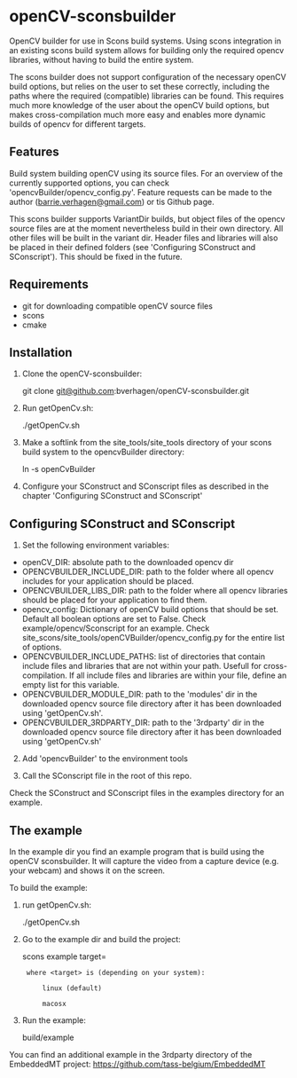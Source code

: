 openCV-sconsbuilder
===================

OpenCV builder for use in Scons build systems. Using scons integration in an existing scons build system allows for building only the required opencv libraries, without having to build the entire system. 

The scons builder does not support configuration of the necessary openCV build options, but relies on the user to set these correctly, including the paths where the required (compatible) libraries can be found. This requires much more knowledge of the user about the openCV build options, but makes cross-compilation much more easy and enables more dynamic builds of opencv for different targets.

Features
--------

Build system building openCV using its source files. For an overview of the currently supported options, you can check 'opencvBuilder/opencv\_config.py'. Feature requests can be made to the author (barrie.verhagen@gmail.com) or tis Github page.

This scons builder supports VariantDir builds, but object files of the opencv source files are at the moment nevertheless build in their own directory. All other files will be built in the variant dir. Header files and libraries will also be placed in their defined folders (see 'Configuring SConstruct and SConscript'). This should be fixed in the future.

Requirements
------------

- git for downloading compatible openCV source files
- scons
- cmake

Installation
------------

1) Clone the openCV-sconsbuilder:

	git clone git@github.com:bverhagen/openCV-sconsbuilder.git

2) Run getOpenCv.sh:

	./getOpenCv.sh

3) Make a softlink from the site\_tools/site\_tools directory of your scons build system to the opencvBuilder directory:

	ln -s <path to opencvBuilder directory> openCvBuilder

4) Configure your SConstruct and SConscript files as described in the chapter 'Configuring SConstruct and SConscript'

Configuring SConstruct and SConscript
-------------------------------------

1) Set the following environment variables:
- openCV\_DIR: absolute path to the downloaded opencv dir
- OPENCVBUILDER\_INCLUDE\_DIR: path to the folder where all opencv includes for your application should be placed.
- OPENCVBUILDER\_LIBS\_DIR: path to the folder where all opencv libraries should be placed for your application to find them.
- opencv\_config: Dictionary of openCV build options that should be set. Default all boolean options are set to False. Check example/opencv/Sconscript for an example. Check site\_scons/site\_tools/openCVBuilder/opencv\_config.py for the entire list of options.
- OPENCVBUILDER\_INCLUDE\_PATHS: list of directories that contain include files and libraries that are not within your path. Usefull for cross-compilation. If all include files and libraries are within your file, define an empty list for this variable.
- OPENCVBUILDER\_MODULE\_DIR: path to the 'modules' dir in the downloaded opencv source file directory after it has been downloaded using 'getOpenCv.sh'.
- OPENCVBUILDER\_3RDPARTY\_DIR: path to the '3rdparty' dir in the downloaded opencv source file directory after it has been downloaded using 'getOpenCv.sh'
 
2) Add 'opencvBuilder' to the environment tools

3) Call the SConscript file in the root of this repo.

Check the SConstruct and SConscript files in the examples directory for an example.

The example
-----------
In the example dir you find an example program that is build using the openCV sconsbuilder. It will capture the video from a capture device (e.g. your webcam) and shows it on the screen.

To build the example:
1) run getOpenCv.sh:

	./getOpenCv.sh

2) Go to the example dir and build the project:

	scons example target=<target>

		where <target> is (depending on your system):

			linux (default)

			macosx

3) Run the example:

	build/example

You can find an additional example in the 3rdparty directory of the EmbeddedMT project:
https://github.com/tass-belgium/EmbeddedMT
